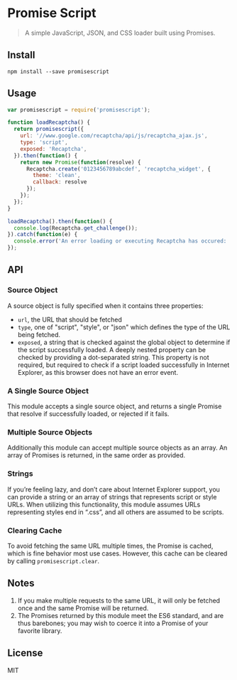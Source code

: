 # Promise Script

> A simple JavaScript, JSON, and CSS loader built using Promises.

## Install

```
npm install --save promisescript
```

## Usage

```javascript
var promisescript = require('promisescript');

function loadRecaptcha() {
  return promisescript({
    url: '//www.google.com/recaptcha/api/js/recaptcha_ajax.js',
    type: 'script',
    exposed: 'Recaptcha',
  }).then(function() {
    return new Promise(function(resolve) {
      Recaptcha.create('0123456789abcdef', 'recaptcha_widget', {
        theme: 'clean',
        callback: resolve
      });
    });
  });
}

loadRecaptcha().then(function() {
  console.log(Recaptcha.get_challenge());
}).catch(function(e) {
  console.error('An error loading or executing Recaptcha has occured: ', e.message);
});
```

## API

### Source Object
A source object is fully specified when it contains three properties:

* `url`, the URL that should be fetched
* `type`, one of "script", "style", or "json" which defines the type of the URL being fetched.
* `exposed`, a string that is checked against the global object to determine if the script successfully loaded.
  A deeply nested property can be checked by providing a dot-separated string.
  This property is not required, but required to check if a script loaded successfully in Internet Explorer, as this browser does not have an error event.

### A Single Source Object

This module accepts a single source object, and returns a single Promise that resolve if successfully loaded, or rejected if it fails.

### Multiple Source Objects

Additionally this module can accept multiple source objects as an array.
An array of Promises is returned, in the same order as provided.

### Strings

If you’re feeling lazy, and don’t care about Internet Explorer support, you can provide a string or an array of strings that represents script or style URLs.
When utilizing this functionality, this module assumes URLs representing styles end in “.css”, and all others are assumed to be scripts.

### Clearing Cache

To avoid fetching the same URL multiple times, the Promise is cached, which is fine behavior most use cases.
However, this cache can be cleared by calling `promisescript.clear`.

## Notes

1. If you make multiple requests to the same URL, it will only be fetched once and the same Promise will be returned.
2. The Promises returned by this module meet the ES6 standard, and are thus barebones; you may wish to coerce it into a Promise of your favorite library.

## License

MIT
